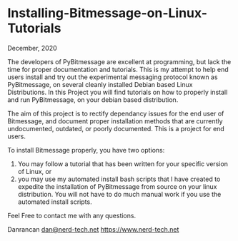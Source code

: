 # Installing-Bitmessage-on-Linux-Tutorials  
December, 2020

The developers of PyBitmessage are excellent at programming, but lack the time for proper documentation and tutorials. This is my attempt to help end users install and try out the experimental messaging protocol known as PyBitmessage, on several cleanly installed Debian based Linux Distributions.  In this Project you will find tutorials on how to properly install and run PyBitmessage, on your debian based distribution. 

The aim of this project is to rectify dependancy issues for the end user of Bitmessage, and document proper installation methods that are currently undocumented, outdated, or poorly documented. This is a project for end users.

To install Bitmessage properly, you have two options:

1) You may follow a tutorial that has been written for your specific version of Linux, or
2) you may use my automated install bash scripts that I have created to expedite the installation of PyBitmessage from source on your linux distribution. You will not have to do much manual work if you use the automated install scripts.

Feel Free to contact me with any questions.

Danrancan
dan@nerd-tech.net
https://www.nerd-tech.net
